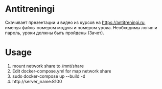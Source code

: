 # Antitreningi
 
Скачивает презентации и видео из курсов на https://antitreningi.ru, именуя файлы номером модуля и номером урока.
Необходимы логин и пароль, уроки должны быть пройдены (Зачет).

# Usage
1. mount network share to /mnt/share
2. Edit docker-compose.yml for map network share
3. sudo docker-compose up --build -d
4. http://server_name:8100
